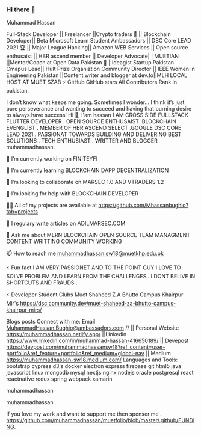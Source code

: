 ### Hi there 👋

Muhammad Hassan

Full-Stack Developer || Freelancer ||Crypto traders 🤝 || Blockchain Developer|| Beta Microsoft Learn Student Ambassadors || DSC Core LEAD 2021 🏆 || Major League Hacking|| Amazon WEB Services || Open source enthusaist || HBR ascend member || Developer Advocate| | MUETIAN ||Mentor/Coach at Open Data Pakistan 🤝 ||Ideagist Startup Pakistan Cmapus Lead|| Hult Prize Organiztion Community Director || IEEE Women in Engineering Pakistan ||Content writer and blogger at dev.to||MLH LOCAL HOST AT MUET SZAB ⚡️ GitHub GitHub stars All Contributors Rank in pakistan.

I don’t know what keeps me going. Sometimes I wonder… I think it’s just pure perseverance and wanting to succeed and having that burning desire to always have success! Hi 👋, I'am hassan I AM CROSS SIDE FULLSTACK FLUTTER DEVELOPER . OPEN SOURCE ENTHUSAIST .BLOCKCHAIN EVENGLIST . MEMBER OF HBR ASCEND SELECT .GOOGLE DSC CORE LEAD 2021 . PASSIONAT TOWARDS BUILDING AND DELIVERING BEST SOLUTIONS . TECH ENTHUSIAST . WRITTER AND BLOGGER muhammadhassan.

🔭 I’m currently working on FINITEYFI

🌱 I’m currently learning BLOCKCHAIN DAPP DECENTRALIZATION

👯 I’m looking to collaborate on MARSEC 1.0 AND VTRADERS 1.2

🤝 I’m looking for help with BLOCKCHAIN DEVELOPER

👨‍💻 All of my projects are available at https://github.com/Mhassanbughio?tab=projects

📝 I regulary write articles on ADILMARSEC.COM

💬 Ask me about MERN BLOCKCHAIN OPEN SOURCE TEAM MANAGMENT CONTENT WRITTING COMMUNITY WORKING

📫 How to reach me muhammadhassan.sw18@muetkhp.edu.pk

⚡ Fun fact I AM VERY PASSIONET AND TO THE POINT GUY I LOVE TO SOLVE PROBLEM AND LEARN FROM THE CHALLENGES . I DONT BELIVE IN SHORTCUTS AND FRAUDS .
   
⚡️ Developer Student Clubs Muet Shaheed Z.A Bhutto Campus Khairpur Mir's https://dsc.community.dev/muet-shaheed-za-bhutto-campus-khairpur-mirs/

Blogs posts Connect with me: Email MuhammadHassan.Bughio@ambassadors.com // || Personal Website https://muhammadhassan.netlify.app/ ||Linkedin https://www.linkedin.com/in/muhammad-hassan-416650189/ || Devepost https://devpost.com/muhammadhassansw18?ref_content=user-portfolio&ref_feature=portfolio&ref_medium=global-nav || Medium https://muhammadhassan-sw18.medium.com/ Languages and Tools: bootstrap cypress d3js docker electron express firebase git html5 java javascript linux mongodb mysql nextjs nginx nodejs oracle postgresql react reactnative redux spring webpack xamarin

muhammadhassan

muhammadhassan

If you love my work and want to support me then sponser me . https://github.com/muhammadhassan/muetfolio/blob/master/.github/FUNDING.
